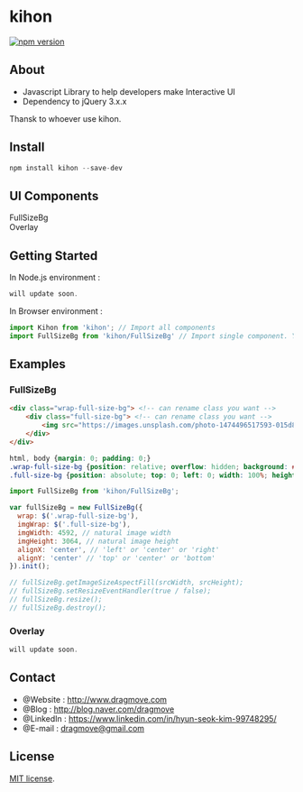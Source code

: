 # kihon
[![npm version](https://badge.fury.io/js/kihon.svg)](https://www.npmjs.com/package/kihon)


## About
* Javascript Library to help developers make Interactive UI
* Dependency to jQuery 3.x.x

Thansk to whoever use kihon.


## Install  
```javascript  
npm install kihon --save-dev  
```


## UI Components
FullSizeBg  
Overlay  
  

## Getting Started
In Node.js environment :
```javascript
will update soon.
```

In Browser environment :
```javascript
import Kihon from 'kihon'; // Import all components
import FullSizeBg from 'kihon/FullSizeBg' // Import single component. You can use tree-shaking. (https://webpack.js.org/guides/tree-shaking/)
```
  

## Examples
### FullSizeBg
```html
<div class="wrap-full-size-bg"> <!-- can rename class you want -->
    <div class="full-size-bg"> <!-- can rename class you want -->
        <img src="https://images.unsplash.com/photo-1474496517593-015d8b59450d?ixlib=rb-0.3.5&q=80&fm=jpg&crop=entropy&cs=tinysrgb&s=49563d997d36faad03833ddab8d15c0a" alt="">
    </div>
</div>
```  

```css
html, body {margin: 0; padding: 0;}
.wrap-full-size-bg {position: relative; overflow: hidden; background: #333;}
.full-size-bg {position: absolute; top: 0; left: 0; width: 100%; height: 100%;}
```

```js
import FullSizeBg from 'kihon/FullSizeBg';

var fullSizeBg = new FullSizeBg({
  wrap: $('.wrap-full-size-bg'),
  imgWrap: $('.full-size-bg'),
  imgWidth: 4592, // natural image width
  imgHeight: 3064, // natural image height
  alignX: 'center', // 'left' or 'center' or 'right'
  alignY: 'center' // 'top' or 'center' or 'bottom'
}).init();

// fullSizeBg.getImageSizeAspectFill(srcWidth, srcHeight);
// fullSizeBg.setResizeEventHandler(true / false);
// fullSizeBg.resize();
// fullSizeBg.destroy();
```  


### Overlay
```javascript
will update soon.
```


## Contact
* @Website : http://www.dragmove.com
* @Blog : http://blog.naver.com/dragmove
* @LinkedIn : https://www.linkedin.com/in/hyun-seok-kim-99748295/
* @E-mail : dragmove@gmail.com


## License
[MIT license](http://danro.mit-license.org/).